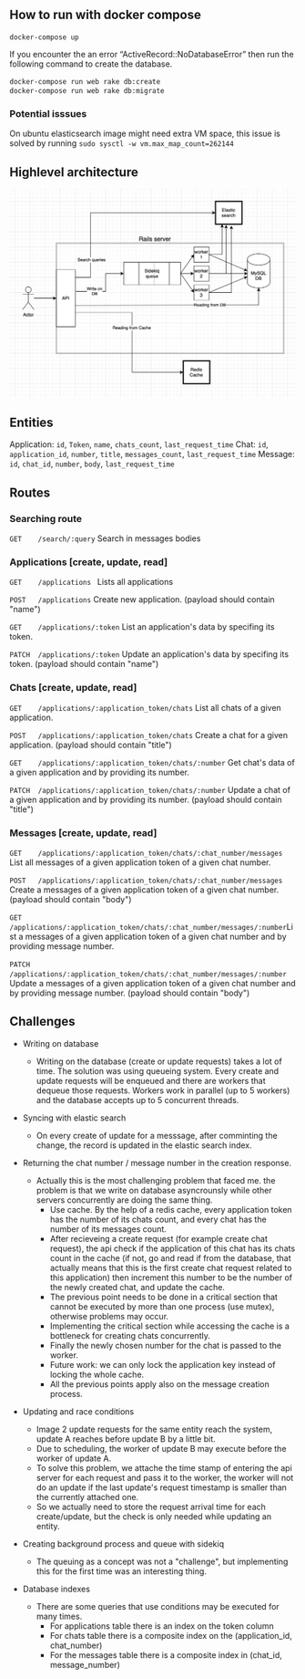 ## How to run with docker compose
```
docker-compose up
```
If you encounter the an error “ActiveRecord::NoDatabaseError” then run the following command to create the database.
```
docker-compose run web rake db:create
docker-compose run web rake db:migrate
```

### Potential isssues
On ubuntu elasticsearch image might need extra VM space, this issue is solved by running ```sudo sysctl -w vm.max_map_count=262144```

## Highlevel architecture
<img src="./imgs/highlevel.png" />

## Entities

Application: `id`, `Token`, `name`, `chats_count`, `last_request_time`
Chat: `id`, `application_id`, `number`, `title`, `messages_count`, `last_request_time`
Message: `id`, `chat_id`, `number`, `body`, `last_request_time`

## Routes 

### Searching route
`GET 	/search/:query` Search in messages bodies 

### Applications [create, update, read]
`GET 	/applications ` Lists all applications

`POST 	/applications` Create new application. (payload should contain "name") 

`GET 	/applications/:token` List an application's data by specifing its token.

`PATCH 	/applications/:token` Update an application's data by specifing its token. (payload should contain "name") 

### Chats [create, update, read]

`GET 	/applications/:application_token/chats` List all chats of a given application.

`POST 	/applications/:application_token/chats` Create a chat for a given application. (payload should contain "title")

`GET 	/applications/:application_token/chats/:number` Get chat's data of a given application and by providing its number.  

`PATCH 	/applications/:application_token/chats/:number` Update a chat of a given application and by providing its number. (payload should contain "title")

### Messages [create, update, read]
`GET 	/applications/:application_token/chats/:chat_number/messages` List all messages of a given application token of a given chat number.

`POST 	/applications/:application_token/chats/:chat_number/messages` Create a messages of a given application token of a given chat number. (payload should contain "body")

`GET 	/applications/:application_token/chats/:chat_number/messages/:number`List a messages of a given application token of a given chat number and by providing message number.

`PATCH 	/applications/:application_token/chats/:chat_number/messages/:number` Update a messages of a given application token of a given chat number and by providing message number. (payload should contain "body")

## Challenges

- Writing on database
  - Writing on the database (create or update requests) takes a lot of time. The solution was using queueing system. Every create and update requests will be enqueued and there are workers that dequeue those requests. Workers work in parallel (up to 5 workers) and the database accepts up to 5 concurrent threads.
 
- Syncing with elastic search
  - On every create of update for a messsage, after comminting the change, the record is updated in the elastic search index.
- Returning the chat number / message number in the creation response.
  - Actually this is the most challenging problem that faced me. the problem is that we write on database asyncrounsly while other servers concurrently are doing the same thing.
    - Use cache. By the help of a redis cache, every application token has the number of its chats count, and every chat has the number of its messages count.
    - After recieveing a create request (for example create chat request), the api check if the application of this chat has its chats count in the cache (if not, go and read if from the database, that actually means that this is the first create chat request related to this application) then increment this number to be the number of the newly created chat, and update the cache.
    - The previous point needs to be done in a critical section that cannot be executed by more than one process (use mutex), otherwise problems may occur.
    - Implementing the critical section while accessing the cache is a bottleneck for creating chats concurrently.
    - Finally the newly chosen number for the chat is passed to the worker.
    - Future work: we can only lock the application key instead of locking the whole cache.
    - All the previous points apply also on the message creation process.
- Updating and race conditions
  - Image 2 update requests for the same entity reach the system, update A reaches before update B by a little bit.
  - Due to scheduling, the worker of update B may execute before the worker of update A.
  - To solve this problem, we attache the time stamp of entering the api server for each request and pass it to the worker, the worker will not do an update if the last update's request timestamp is smaller than the currently attached one.
  - So we actually need to store the request arrival time for each create/update, but the check is only needed while updating an entity.
- Creating background process and queue with sidekiq
  - The queuing as a concept was not a "challenge", but implementing this for the first time was an interesting thing.
- Database indexes
  - There are some queries that use conditions may be executed for many times.
    - For applications table there is an index on the token column
    - For chats table there is a composite index on the (application_id, chat_number)
    - For the messages table there is a composite index in (chat_id, message_number)

